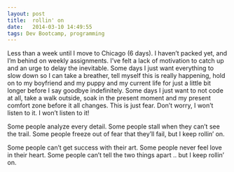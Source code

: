 ```yaml
---
layout: post
title:  rollin' on
date:   2014-03-10 14:49:55
tags: Dev Bootcamp, programming
---
```


Less than a week until I move to Chicago (6 days).  I haven’t packed yet, and I’m behind on weekly assignments.  I’ve felt a lack of motivation to catch up and an urge to delay the inevitable.  Some days I just want everything to slow down so I can take a breather, tell myself this is really happening, hold on to my boyfriend and my puppy and my current life for just a little bit longer before I say goodbye indefinitely.  Some days I just want to not code at all, take a walk outside, soak in the present moment and my present comfort zone before it all changes.  This is just fear.  Don’t worry, I won’t listen to it.  I won’t listen to it!

Some people analyze every detail.
Some people stall when they can’t see the trail.
Some people freeze out of fear that they’ll fail,
but I keep rollin’ on.

Some people can’t get success with their art.
Some people never feel love in their heart.
Some people can’t tell the two things apart ..
but I keep rollin’ on.